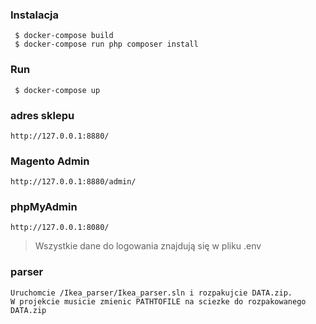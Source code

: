 ### Instalacja

```
 $ docker-compose build
 $ docker-compose run php composer install

```

### Run

```
 $ docker-compose up
```

### adres sklepu
	
	http://127.0.0.1:8880/

### Magento Admin

	http://127.0.0.1:8880/admin/

### phpMyAdmin

	http://127.0.0.1:8080/

> Wszystkie dane do logowania znajdują się w pliku .env


### parser 
```
Uruchomcie /Ikea_parser/Ikea_parser.sln i rozpakujcie DATA.zip.
W projekcie musicie zmienic PATHTOFILE na sciezke do rozpakowanego DATA.zip
```



